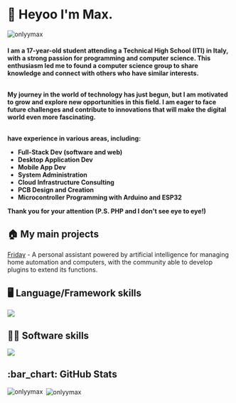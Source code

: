 <h1>👋 Heyoo I'm Max.</h1>

<p align="left"> <img src="https://komarev.com/ghpvc/?username=onlyymax&label=Profile%20views&color=202020&style=flat" alt="onlyymax" /> </p>


<h4 align="left">
I am a 17-year-old student attending a Technical High School (ITI) in Italy, with a strong passion for programming and computer science. This enthusiasm led me to found a computer science group to share knowledge and connect with others who have similar interests.<br><br>

My journey in the world of technology has just begun, but I am motivated to grow and explore new opportunities in this field. I am eager to face future challenges and contribute to innovations that will make the digital world even more fascinating.<br><br>

have experience in various areas, including:
- Full-Stack Dev (software and web)
- Desktop Application Dev
- Mobile App Dev
- System Administration
- Cloud Infrastructure Consulting
- PCB Design and Creation
- Microcontroller Programming with Arduino and ESP32

Thank you for your attention (P.S. PHP and I don't see eye to eye!)
</h4>

<h2 align="left">🏠 My main projects</h2>

<a href="link">Friday</a> - A personal assistant powered by artificial intelligence for managing home automation and computers, with the community able to develop plugins to extend its functions.

<h2 align="left">🖥️ Language/Framework skills</h2>
<img src="https://skillicons.dev/icons?i=py,cpp,java,mysql,lua,php,flask,js,jquery,html,css,sass,tailwind"/>

<h2 align="left">👨‍💻 Software skills</h2>
<img src="https://skillicons.dev/icons?i=vscode,vscodium,visualstudio,pycharm,idea,eclipse,androidstudio,robloxstudio,arduino,nginx,bash,git,github,gitlab,stackoverflow,linux,arch,raspberrypi,discord,bots,figma,autocad,blender,sketchup,ps,ai"/>

<h2 align="left">:bar_chart: GitHub Stats</h2>

<p><img align="left" src="https://github-readme-stats.vercel.app/api/top-langs?username=onlyymax&show_icons=true&theme=dark&hide_border=true&locale=en&layout=compact" alt="onlyymax" /></p>

<p>&nbsp;<img align="center" src="https://github-readme-stats.vercel.app/api?username=onlyymax&show_icons=true&theme=dark&hide_border=true&locale=en" alt="onlyymax" /></p>
